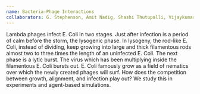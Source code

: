```yaml
---
name: Bacteria-Phage Interactions
collaborators: G. Stephenson, Amit Nadig, Shashi Thutupalli, Vijaykumar Krishnamoorthy
---
```

Lambda phages infect E. Coli in two stages. Just after infection is a period of calm before the storm, the lysogenic phase. 
In lysogeny, the rod-like E. Coli, instead of dividing, keep growing into large and thick filamentous rods almost two to three times the length of an uninfected E. Coli. The next phase is a lytic burst. The virus which has been multiplying inside the filamentous E. Coli bursts out. E. Coli famously grow as a field of nematics over which the newly created phages will surf. How does the competition between growth, alignment, and infection play out? We study this in experiments and agent-based simulations.

